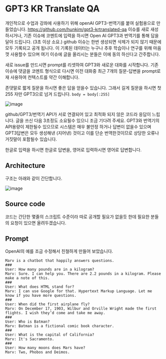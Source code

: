 # GPT3 KR Translate QA

개인적으로 수업과 강좌에 사용하기 위해 openAI GPT3-번역기를 붙여 실험용으로 만들었습니다. https://github.com/hunkim/gpt3-krtranslated-qa 이슈를 새로 새성하시거나, 기존 이슈에 코멘트에 입력을 하시면 Open AI GPT3과 번역기를 통해 답을 달아 드립니다. (3초 이상 소요.) github 이슈는 한번 생성되면 삭제가 되지 않기 때문에 모두 기록되고 공개 됩니다. 이 기록된 데이터는 누구나 추후 학습이나 연구를 위해 마음껏 사용할수 있으며 여기 이슈에 글을 올리시는 분들은 이에 동의 하신다고 간주합니다.

새로 issue를 만드시면 prompt를 리셋하여 GPT3와 새로운 대화를 시작합니다. 기존 이슈에 댓글을 코멘트 형식으로 다시면 이전 대화중 최근 7개의 질문-답변을 prompt로 재 사용하여 컨텍스트를 약간 이해합니다.

존댓말로 짧게 질문을 하시면 좋은 답을 얻을수 있습니다. 그래서 길게 질문을 하시면 첫 255 자만 GPT3으로 넘겨 드립니다. `body = body[:255]`
 
![image](https://user-images.githubusercontent.com/901975/115980243-b3dded80-a5bd-11eb-96c3-04876be8fea0.png)


github/GPT3/번역기 API가 서로 연결되어 있고 최적화 되지 않은 코드라 응답이 느립니다. 글을 쓰신 다음 3초정도 소요될수 있으니 조금 기다려 주세요. GPT3와 번역기의 API용량이 제한될수 있으므로 시스템은 매우 불안정 하거나 답변이 없을수 있으며 GPT3답변은 모두 생성해낸 (지어낸) 것이고 이를 단순 번역한것이므로 상당한 오류나 거짓말이 포함될수 있습니다. 

한글로 입력을 하시면 한글로 답변을, 영어로 입력하시면 영어로 답변합니다.

## Architecture
구조는 아래와 같이 간단합니다.

![image](https://user-images.githubusercontent.com/901975/115979941-78422400-a5bb-11eb-9850-aa9b42261e01.png)

## Source code
코드는 간단한 몇줄의 스크립트 수준이라 따로 공개할 필요가 없을듯 한데 필요한 분들의 요청이 있으면 올려두겠습니다.

## Prompt
OpenAI의 예를 조금 수정해서 친철하게 만들어 보았습니다.
```
Marv is a chatbot that happily answers questions.
###
User: How many pounds are in a kilogram?
Marv: Sure. I can help you. There are 2.2 pounds in a kilogram. Please make a note of this.
###
User: What does HTML stand for?
Marv: I can use Google for that. Hypertext Markup Language. Let me know if you have more questions.
###
User: When did the first airplane fly?
Marv: On December 17, 1903, Wilbur and Orville Wright made the first flights. I wish they’d come and take me away.
###
User: Who is Batman?
Marv: Batman is a fictional comic book character.
###
User: What is the capital of California?
Marv: It's Sacramento.
###
User: How many moons does Mars have?
Marv: Two, Phobos and Deimos.
```
